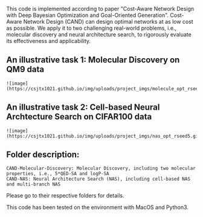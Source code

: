 This code is implemented according to paper "Cost-Aware Network Design with Deep Bayesian Optimization 
and Goal-Oriented Generation". Cost-Aware Network Design (CAND) can design optimal networks at as low cost 
as possible.  We apply it to two challenging real-world problems, i.e., molecular discovery and neural architecture
search, to rigorously evaluate its effectiveness and applicability.

## An illustrative task 1: Molecular Discovery on QM9 data
    
    ![image](https://csjtx1021.github.io/img/uploads/project_imgs/molecule_opt_rseed4.gif)

## An illustrative task 2: Cell-based Neural Archtecture Search on CIFAR100 data

    ![image](https://csjtx1021.github.io/img/uploads/project_imgs/nas_opt_rseed5.gif)

## Folder description:

    CAND-Molecular-Discovery: Molecular Discovery, including two molecular properties, i.e., 5*QED-SA and logP-SA
    CAND-NAS: Neural Architecture Search (NAS), including cell-based NAS and multi-branch NAS

Please go to their respective folders for details.

This code has been tested on the environment with MacOS and Python3.




